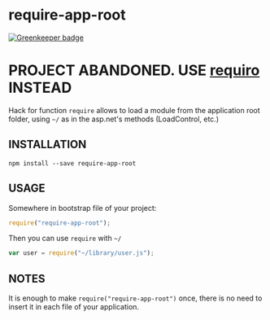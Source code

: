 require-app-root
================

[![Greenkeeper badge](https://badges.greenkeeper.io/unlight/require-app-root.svg)](https://greenkeeper.io/)

# PROJECT ABANDONED. USE [requiro](https://www.npmjs.com/package/requiro) INSTEAD

Hack for function `require` allows to load a module from the application root folder, 
using `~/` as in the asp.net's methods (LoadControl, etc.)

INSTALLATION
------------
`npm install --save require-app-root`

USAGE
-----
Somewhere in bootstrap file of your project:
```js
require("require-app-root");
```
Then you can use `require` with `~/`
```js
var user = require("~/library/user.js");
```

NOTES
-----
It is enough to make `require("require-app-root")` once,
there is no need to insert it in each file of your application.